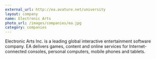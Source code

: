 ```yaml
---
external_url: http://ea.avature.net/university
layout: company
name: Electronic Arts
photo_url: /images/companies/ea.jpg
category: companies
---
```

Electronic Arts Inc. is a leading global interactive entertainment software company. EA delivers games, content and online services for Internet-connected consoles, personal computers, mobile phones and tablets.
